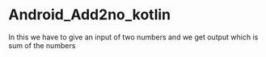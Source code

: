 # Android_Add2no_kotlin

In this we have to give an input of two numbers and we get output which is sum of the numbers
